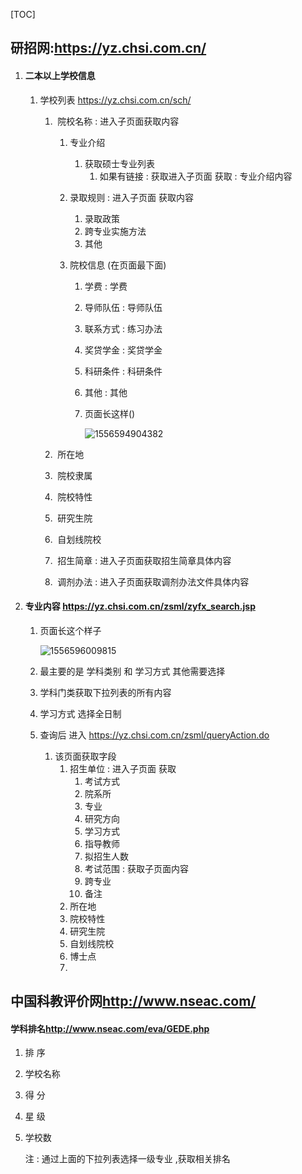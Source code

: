  

[TOC]



## 研招网:<https://yz.chsi.com.cn/>

1. #### 二本以上学校信息

   1. 学校列表   https://yz.chsi.com.cn/sch/

      1. ​	院校名称  : 进入子页面获取内容

         1. 专业介绍

            1. 获取硕士专业列表
               1. 如果有链接  :  获取进入子页面 获取  : 专业介绍内容

         2. 录取规则 : 进入子页面 获取内容

            1. 录取政策
            2. 跨专业实施方法
            3. 其他

         3. 院校信息 (在页面最下面) 

            1. 学费  : 学费

            2. 导师队伍 : 导师队伍

            3. 联系方式 : 练习办法

            4. 奖贷学金 : 奖贷学金

            5. 科研条件 : 科研条件

            6. 其他 : 其他

            7. 页面长这样()

               ![1556594904382](D:\31284\笔记\三创赛\1556594904382.png)

      2. ​        所在地	

      3. ​        院校隶属

      4. ​        院校特性

      5. ​        研究生院

      6. ​        自划线院校

      7. ​        招生简章 : 进入子页面获取招生简章具体内容 	

      8. ​        调剂办法 : 进入子页面获取调剂办法文件具体内容

2. #### 专业内容  https://yz.chsi.com.cn/zsml/zyfx_search.jsp 

   1. 页面长这个样子

      ![1556596009815](D:\31284\笔记\三创赛\1556596009815.png)

   2. 最主要的是 学科类别 和 学习方式  其他需要选择

   3. 学科门类获取下拉列表的所有内容

   4. 学习方式 选择全日制

   5. 查询后 进入 https://yz.chsi.com.cn/zsml/queryAction.do

      1. 该页面获取字段
         1. 招生单位  :  进入子页面 获取
            1. 考试方式
            2. 院系所
            3. 专业
            4. 研究方向
            5. 学习方式
            6. 指导教师
            7. 拟招生人数
            8. 考试范围  :  获取子页面内容
            9. 跨专业
            10. 备注
         2. 所在地
         3. 院校特性
         4. 研究生院
         5. 自划线院校
         6. 博士点
         7.  





## 中国科教评价网<http://www.nseac.com/>

#### 学科排名<http://www.nseac.com/eva/GEDE.php>

1. 排 序

2. 学校名称

3. 得 分

4. 星 级

5. 学校数

   注 : 通过上面的下拉列表选择一级专业 ,获取相关排名





​	

